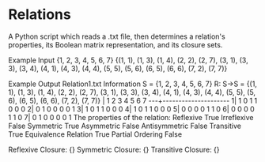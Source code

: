 # Relations
A Python script which reads a .txt file, then determines a relation's properties, its Boolean matrix representation, and its closure sets.

Example Input
{1, 2, 3, 4, 5, 6, 7}
{(1, 1), (1, 3), (1, 4), (2, 2), (2, 7), (3, 1), (3, 3), (3, 4), (4, 1), (4, 3), (4, 4), (5, 5), (5, 6), (6, 5), (6, 6), (7, 2), (7, 7)}

Example Output
Relation1.txt Information
S = {1, 2, 3, 4, 5, 6, 7}
R: S→S = {(1, 1), (1, 3), (1, 4), (2, 2), (2, 7), (3, 1), (3, 3), (3, 4), (4, 1), (4, 3), (4, 4), (5, 5), (5, 6), (6, 5), (6, 6), (7, 2), (7, 7)}
   |  1  2  3  4  5  6  7
---+---------------------
  1|  1  0  1  1  0  0  0
  2|  0  1  0  0  0  0  1
  3|  1  0  1  1  0  0  0
  4|  1  0  1  1  0  0  0
  5|  0  0  0  0  1  1  0
  6|  0  0  0  0  1  1  0
  7|  0  1  0  0  0  0  1
The properties of the relation:
Reflexive                     	True
Irreflexive                   	False
Symmetric                     	True
Asymmetric                    	False
Antisymmetric                 	False
Transitive                    	True
Equivalence Relation          	True
Partial Ordering              	False

Reflexive Closure: {}
Symmetric Closure: {}
Transitive Closure: {}
